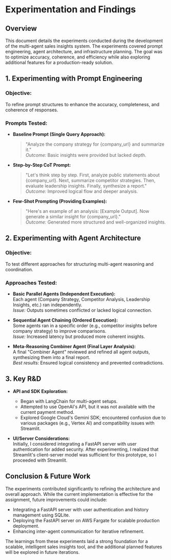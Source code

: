 # Experimentation and Findings

## Overview
This document details the experiments conducted during the development of the multi-agent sales insights system. The experiments covered prompt engineering, agent architecture, and infrastructure planning. The goal was to optimize accuracy, coherence, and efficiency while also exploring additional features for a production-ready solution.

## 1. Experimenting with Prompt Engineering

### Objective:
To refine prompt structures to enhance the accuracy, completeness, and coherence of responses.

### Prompts Tested:
- **Baseline Prompt (Single Query Approach):**  
  > "Analyze the company strategy for {company_url} and summarize it."  
  *Outcome:* Basic insights were provided but lacked depth.
  
- **Step-by-Step CoT Prompt:**  
  > "Let's think step by step. First, analyze public statements about {company_url}. Next, summarize competitor strategies. Then, evaluate leadership insights. Finally, synthesize a report."  
  *Outcome:* Improved logical flow and deeper analysis.

- **Few-Shot Prompting (Providing Examples):**  
  > "Here's an example of an analysis: [Example Output]. Now generate a similar insight for {company_url}."  
  *Outcome:* Generated more structured and well-organized insights.

## 2. Experimenting with Agent Architecture

### Objective:
To test different approaches for structuring multi-agent reasoning and coordination.

### Approaches Tested:
- **Basic Parallel Agents (Independent Execution):**  
  Each agent (Company Strategy, Competitor Analysis, Leadership Insights, etc.) ran independently.  
  *Issue:* Outputs sometimes conflicted or lacked logical connection.

- **Sequential Agent Chaining (Ordered Execution):**  
  Some agents ran in a specific order (e.g., competitor insights before company strategy) to improve comparisons.  
  *Issue:* Increased latency but produced more coherent insights.

- **Meta-Reasoning Combiner Agent (Final Layer Analysis):**  
  A final "Combiner Agent" reviewed and refined all agent outputs, synthesizing them into a final report.  
  *Best results:* Ensured logical consistency and prevented contradictions.


## 3. Key R&D
- **API and SDK Exploration:**  
  - Began with LangChain for multi-agent setups.
  - Attempted to use OpenAI's API, but it was not available with the current payment method.
  - Explored Google Cloud's Gemini SDK; encountered confusion due to various packages (e.g., Vertex AI) and compatibility issues with Streamlit.
  
- **UI/Server Considerations:**  
  Initially, I considered integrating a FastAPI server with user authentication for added security. After experimenting, I realized that Streamlit's client-server model was sufficient for this prototype, so I proceeded with Streamlit.

## Conclusion & Future Work
The experiments contributed significantly to refining the architecture and overall approach. While the current implementation is effective for the assignment, future improvements could include:
- Integrating a FastAPI server with user authentication and history management using SQLite.
- Deploying the FastAPI server on AWS Fargate for scalable production deployment.
- Enhancing inter-agent communication for iterative refinement.

The learnings from these experiments laid a strong foundation for a scalable, intelligent sales insights tool, and the additional planned features will be explored in future iterations.
